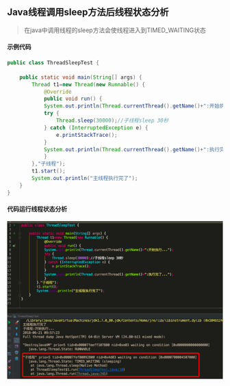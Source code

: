 ## Java线程调用sleep方法后线程状态分析
> 在java中调用线程的sleep方法会使线程进入到TIMED_WAITING状态

#### 示例代码
```java
public class ThreadSleepTest {

    public static void main(String[] args) {
        Thread t1=new Thread(new Runnable() {
            @Override
            public void run() {
            System.out.println(Thread.currentThread().getName()+":开始执行...");
            try {
                Thread.sleep(30000);//子线程sleep 30秒
            } catch (InterruptedException e) {
                e.printStackTrace();
            }
            System.out.println(Thread.currentThread().getName()+":执行完了...");
            }
        },"子线程");
        t1.start();
        System.out.println("主线程执行完了");
    }
}
```

#### 代码运行线程状态分析
![pic](https://github.com/chlsmile/note/blob/master/notefile/thread/threadsleep.png)